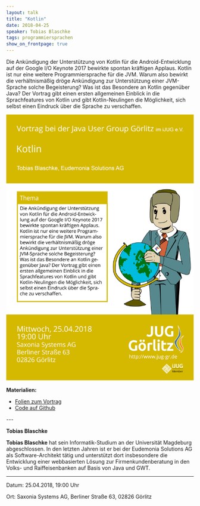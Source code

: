 ```yaml
---
layout: talk
title: "Kotlin"
date: 2018-04-25
speaker: Tobias Blaschke
tags: programmiersprachen
show_on_frontpage: true
---
```


Die Ankündigung der Unterstützung von Kotlin für die Android-Entwicklung auf der Google I/O Keynote 2017 bewirkte spontan kräftigen Applaus.
Kotlin ist nur eine weitere Programmiersprache für die JVM. Warum also bewirkt die verhältnismäßig dröge Ankündigung zur Unterstützung einer JVM-Sprache solche Begeisterung? Was ist das Besondere an Kotlin gegenüber Java? Der Vortrag gibt einen ersten allgemeinen Einblick in die Sprachfeatures von Kotlin und gibt Kotlin-Neulingen die Möglichkeit, sich selbst einen Eindruck über die Sprache zu verschaffen.

<img class="event-poster" src="/images/Plakat2018-04-01.png">

<p>
	<strong>Materialien:</strong>
	<ul>
		<li><a href="https://gaerfield.github.io/2018-04-26_Kotlin_jug-gr/">Folien zum Vortrag</a></li>
		<li><a href="https://github.com/gaerfield/2018-04-26_Kotlin_jug-gr">Code auf Github</a></li>
	</ul>
</p>
---
<div class="speaker-info">
  <div class="short-info">
      <p><strong>Tobias Blaschke</strong></p>
  </div>
  <div class="description">
	<strong>Tobias Blaschke</strong> hat sein Informatik-Studium an der Universität Magdeburg abgeschlossen. In den letzten Jahren ist er bei der Eudemonia Solutions AG als Software-Architekt tätig und unterstützt dort insbesondere die Entwicklung einer webbasierten Lösung zur Firmenkundenberatung in den Volks- und Raiffeisenbanken auf Basis von Java und GWT.
  </div>
</div>

---

Datum: 25.04.2018, 19:00 Uhr

Ort: Saxonia Systems AG, Berliner Straße 63, 02826 Görlitz

